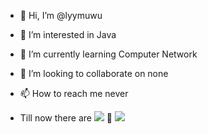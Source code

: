 - 👋 Hi, I’m @lyymuwu
- 👀 I’m interested in Java
- 🌱 I’m currently learning Computer Network
- 💞️ I’m looking to collaborate on none
- 📫 How to reach me never

- Till now there are ![](https://visitor-badge.glitch.me/badge?page_id=lyymuwu) 🧐
![](http://antzuhl.cn:4000/get/@lyymuwu)


<!---
lyymuwu/lyymuwu is a ✨ special ✨ repository because its `README.md` (this file) appears on your GitHub profile.
You can click the Preview link to take a look at your changes.
--->

